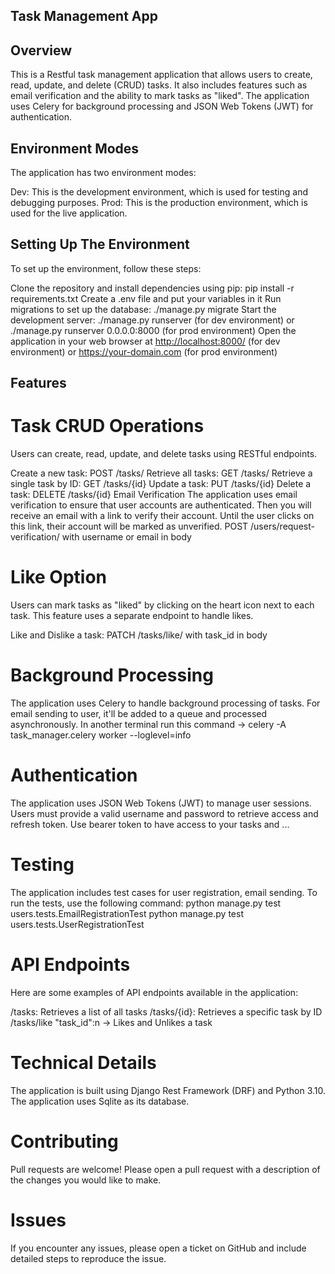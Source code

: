 ## Task Management App
## Overview
This is a Restful task management application that allows users to create, read, update, and delete (CRUD) tasks. It also includes features such as email verification and the ability to mark tasks as "liked". The application uses Celery for background processing and JSON Web Tokens (JWT) for authentication.

## Environment Modes
The application has two environment modes:

Dev: This is the development environment, which is used for testing and debugging purposes.
Prod: This is the production environment, which is used for the live application.
## Setting Up The Environment
To set up the environment, follow these steps:

Clone the repository and install dependencies using pip: pip install -r requirements.txt
Create a .env file and put your variables in it
Run migrations to set up the database: ./manage.py migrate
Start the development server: ./manage.py runserver (for dev environment) or ./manage.py runserver 0.0.0.0:8000 (for prod environment)
Open the application in your web browser at <http://localhost:8000/> (for dev environment) or <https://your-domain.com> (for prod environment)
## Features
# Task CRUD Operations
Users can create, read, update, and delete tasks using RESTful endpoints.

Create a new task: POST /tasks/
Retrieve all tasks: GET /tasks/
Retrieve a single task by ID: GET /tasks/{id}
Update a task: PUT /tasks/{id}
Delete a task: DELETE /tasks/{id}
Email Verification
The application uses email verification to ensure that user accounts are authenticated. 
Then you will receive an email with a link to verify their account. Until the user clicks on this link, their account will be marked as unverified.
POST /users/request-verification/  with username or email in body

# Like Option
Users can mark tasks as "liked" by clicking on the heart icon next to each task. This feature uses a separate endpoint to handle likes.

Like and Dislike a task: PATCH /tasks/like/ with task_id in body

# Background Processing
The application uses Celery to handle background processing of tasks. For email sending to user, it'll be added to a queue and processed asynchronously.
In another terminal run this command -> celery -A task_manager.celery worker --loglevel=info

# Authentication
The application uses JSON Web Tokens (JWT) to manage user sessions. Users must provide a valid username and password to retrieve access and refresh token.
Use bearer token to have access to your tasks and ...

# Testing
The application includes test cases for user registration, email sending. To run the tests, use the following command: 
   python manage.py test users.tests.EmailRegistrationTest
   python manage.py test users.tests.UserRegistrationTest 


# API Endpoints
Here are some examples of API endpoints available in the application:

/tasks: Retrieves a list of all tasks
/tasks/{id}: Retrieves a specific task by ID
/tasks/like  "task_id":n -> Likes and Unlikes a task

# Technical Details
The application is built using Django Rest Framework (DRF) and Python 3.10.
The application uses Sqlite as its database.


# Contributing
Pull requests are welcome! Please open a pull request with a description of the changes you would like to make.

# Issues
If you encounter any issues, please open a ticket on GitHub and include detailed steps to reproduce the issue.
